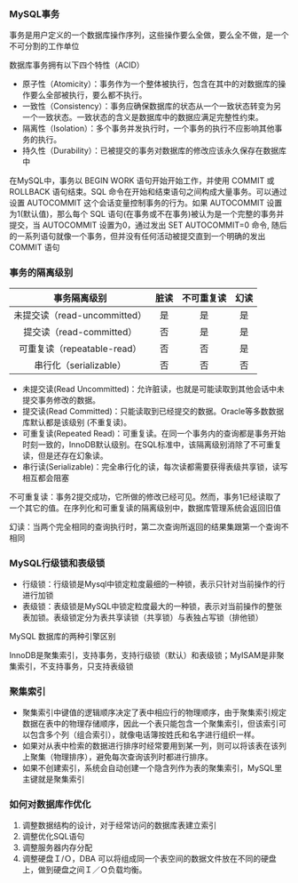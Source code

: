 ### MySQL事务

事务是用户定义的一个数据库操作序列，这些操作要么全做，要么全不做，是一个不可分割的工作单位

数据库事务拥有以下四个特性（ACID）

- 原子性（Atomicity）：事务作为一个整体被执行，包含在其中的对数据库的操作要么全部被执行，要么都不执行。
- 一致性（Consistency）：事务应确保数据库的状态从一个一致状态转变为另一个一致状态。一致状态的含义是数据库中的数据应满足完整性约束。
- 隔离性（Isolation）：多个事务并发执行时，一个事务的执行不应影响其他事务的执行。
- 持久性（Durability）：已被提交的事务对数据库的修改应该永久保存在数据库中

在MySQL中，事务以 BEGIN WORK 语句开始开始工作，并使用 COMMIT 或 ROLLBACK 语句结束。SQL 命令在开始和结束语句之间构成大量事务。可以通过设置 AUTOCOMMIT 这个会话变量控制事务的行为。如果 AUTOCOMMIT 设置为1(默认值)，那么每个 SQL 语句(在事务或不在事务)被认为是一个完整的事务并提交，当 AUTOCOMMIT 设置为0，通过发出 SET AUTOCOMMIT=0 命令, 随后的一系列语句就像一个事务，但并没有任何活动被提交直到一个明确的发出 COMMIT 语句

### 事务的隔离级别

|         事务隔离级别         | 脏读 | 不可重复读 | 幻读 |
| :--------------------------: | :--: | :--------: | :--: |
| 未提交读（read-uncommitted） |  是  |     是     |  是  |
|   提交读（read-committed）   |  否  |     是     |  是  |
| 可重复读（repeatable-read）  |  否  |     否     |  是  |
|    串行化（serializable）    |  否  |     否     |  否  |

- 未提交读(Read Uncommitted)：允许脏读，也就是可能读取到其他会话中未提交事务修改的数据。
- 提交读(Read Committed)：只能读取到已经提交的数据。Oracle等多数数据库默认都是该级别 (不重复读)。
- 可重复读(Repeated Read)：可重复读。在同一个事务内的查询都是事务开始时刻一致的，InnoDB默认级别。在SQL标准中，该隔离级别消除了不可重复读，但是还存在幻象读。
- 串行读(Serializable)：完全串行化的读，每次读都需要获得表级共享锁，读写相互都会阻塞

不可重复读：事务2提交成功，它所做的修改已经可见。然而，事务1已经读取了一个其它的值。在序列化和可重复读的隔离级别中，数据库管理系统会返回旧值

幻读：当两个完全相同的查询执行时，第二次查询所返回的结果集跟第一个查询不相同

### MySQL行级锁和表级锁

- 行级锁：行级锁是Mysql中锁定粒度最细的一种锁，表示只针对当前操作的行进行加锁
- 表级锁：表级锁是MySQL中锁定粒度最大的一种锁，表示对当前操作的整张表加锁。表级锁定分为表共享读锁（共享锁）与表独占写锁（排他锁）

MySQL 数据库的两种引擎区别

InnoDB是聚集索引，支持事务，支持行级锁（默认）和表级锁；MyISAM是非聚集索引，不支持事务，只支持表级锁

### 聚集索引

- 聚集索引中键值的逻辑顺序决定了表中相应行的物理顺序，由于聚集索引规定数据在表中的物理存储顺序，因此一个表只能包含一个聚集索引，但该索引可以包含多个列（组合索引），就像电话簿按姓氏和名字进行组织一样。
- 如果对从表中检索的数据进行排序时经常要用到某一列，则可以将该表在该列上聚集（物理排序），避免每次查询该列时都进行排序。
- 如果不创建索引，系统会自动创建一个隐含列作为表的聚集索引，MySQL里主键就是聚集索引

### 如何对数据库作优化

1. 调整数据结构的设计，对于经常访问的数据库表建立索引
2. 调整优化SQL语句
3. 调整服务器内存分配
4. 调整硬盘Ｉ/Ｏ，DBA 可以将组成同一个表空间的数据文件放在不同的硬盘上，做到硬盘之间Ｉ／Ｏ负载均衡。 